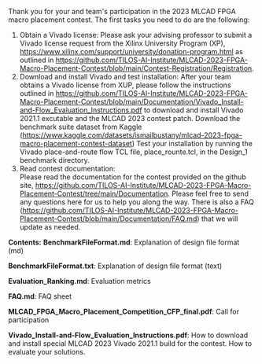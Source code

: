   Thank you for your and team's participation in the 2023 MLCAD FPGA macro placement contest.  The first tasks you need to do are the following:

  1.  Obtain a Vivado license: 
 Please ask your advising professor to submit a Vivado license request from the Xilinx University Program (XP), https://www.xilinx.com/support/university/donation-program.html as outlined in  https://github.com/TILOS-AI-Institute/MLCAD-2023-FPGA-Macro-Placement-Contest/blob/main/Contest-Registration/Registration.
  2. Download and install Vivado and test  installation:
After your team obtains a Vivado license from XUP, please follow the instructions outlined in  https://github.com/TILOS-AI-Institute/MLCAD-2023-FPGA-Macro-Placement-Contest/blob/main/Documentation/Vivado_Install-and-Flow_Evaluation_Instructions.pdf to download and install Vivado 2021.1 excutable and the MLCAD 2023 contest patch.
Download the benchmark suite dataset from Kaggle (https://www.kaggle.com/datasets/ismailbustany/mlcad-2023-fpga-macro-placement-contest-dataset)
Test your installation by running the Vivado place-and-route flow TCL file, place_rounte.tcl, in the  Design_1 benchmark directory.
   3. Read contest documentation:  
Please read the documentation for the contest provided on the github site,  https://github.com/TILOS-AI-Institute/MLCAD-2023-FPGA-Macro-Placement-Contest/tree/main/Documentation.
       Please feel free to send any questions here for us to help you along the way.  There is also a FAQ (https://github.com/TILOS-AI-Institute/MLCAD-2023-FPGA-Macro-Placement-Contest/blob/main/Documentation/FAQ.md) that we will update as needed.

**Contents:**
**BenchmarkFileFormat.md**:   Explanation of design file format (md)

**BenchmarkFileFormat.txt**:  Explanation of design file format (text)
 
**Evaluation_Ranking.md**:    Evaluation metrics
 
**FAQ.md**:  FAQ sheet
 
**MLCAD_FPGA_Macro_Placement_Competition_CFP_final.pdf**: Call for participation
 
**Vivado_Install-and-Flow_Evaluation_Instructions.pdf**:  How to download and install special MLCAD 2023 Vivado 2021.1 build for the contest.  How to evaluate your solutions.

 

